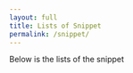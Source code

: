 ```yaml
---
layout: full
title: Lists of Snippet
permalink: /snippet/
---
```


Below is the lists of the snippet